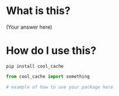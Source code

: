 # What is this?

(Your answer here)

# How do I use this?

`pip install cool_cache`


```python
from cool_cache import something

# example of how to use your package here
```
